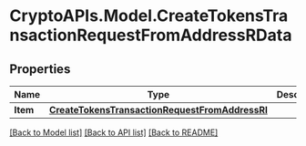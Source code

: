 # CryptoAPIs.Model.CreateTokensTransactionRequestFromAddressRData

## Properties

Name | Type | Description | Notes
------------ | ------------- | ------------- | -------------
**Item** | [**CreateTokensTransactionRequestFromAddressRI**](CreateTokensTransactionRequestFromAddressRI.md) |  | 

[[Back to Model list]](../README.md#documentation-for-models) [[Back to API list]](../README.md#documentation-for-api-endpoints) [[Back to README]](../README.md)

